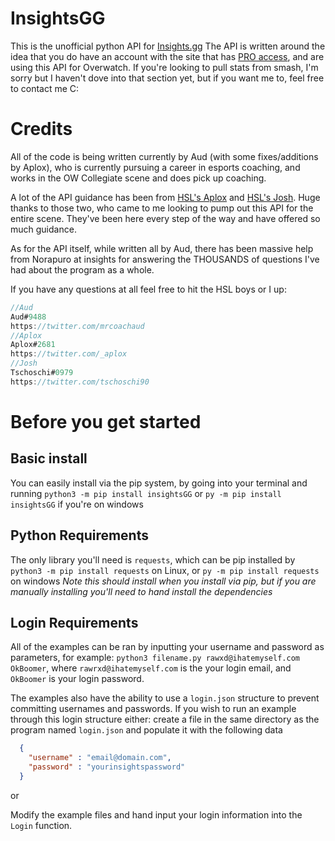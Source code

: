 # InsightsGG
This is the unofficial python API for [Insights.gg](https://insights.gg/)
The API is written around the idea that you do have an account with the site that has [PRO access](https://insights.gg/insights-pro), and are using this API for Overwatch. If you're looking to pull stats from smash, I'm sorry but I haven't dove into that section yet, but if you want me to, feel free to contact me C:

# Credits
All of the code is being written currently by Aud (with some fixes/additions by Aplox), who is currently pursuing a career in esports coaching, and works in the OW Collegiate scene and does pick up coaching.

A lot of the API guidance has been from [HSL's Aplox](https://twitter.com/_aplox?lang=en) and [HSL's Josh](https://twitter.com/tschoschi90?lang=en). Huge thanks to those two, who came to me looking to pump out this API for the entire scene. They've been here every step of the way and have offered so much guidance.

As for the API itself, while written all by Aud, there has been massive help from Norapuro at insights for answering the THOUSANDS of questions I've had about the program as a whole.  

If you have any questions at all feel free to hit the HSL boys or I up:
```Javascript
//Aud
Aud#9488
https://twitter.com/mrcoachaud
//Aplox
Aplox#2681
https://twitter.com/_aplox
//Josh
Tschoschi#0979
https://twitter.com/tschoschi90
```

# Before you get started

## Basic install
You can easily install via the pip system, by going into your terminal and running `python3 -m pip install insightsGG` or `py -m pip install insightsGG` if you're on windows

## Python Requirements
The only library you'll need is `requests`, which can be pip installed by `python3 -m pip install requests` on Linux, or `py -m pip install requests` on windows *Note this should install when you install via pip, but if you are manually installing you'll need to hand install the dependencies*

## Login Requirements
All of the examples can be ran by inputting your username and password as parameters, for example: `python3 filename.py rawxd@ihatemyself.com OkBoomer`, where `rawrxd@ihatemyself.com` is the your login email, and `OkBoomer` is your login password.

The examples also have the ability to use a `login.json` structure to prevent committing usernames and passwords. If you wish to run an example through this login structure either:
create a file in the same directory as the program named `login.json` and populate it with the following data
```json
  {
    "username" : "email@domain.com",
    "password" : "yourinsightspassword"
  }
```

or

Modify the example files and hand input your login information into the `Login` function.



